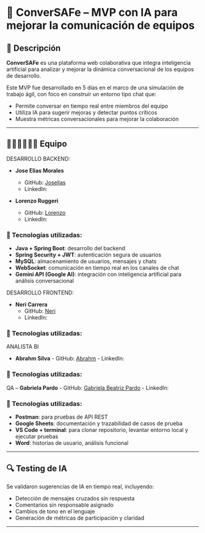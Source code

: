 # 💬 ConverSAFe – MVP con IA para mejorar la comunicación de equipos

## 🧠 Descripción

**ConverSAFe** es una plataforma web colaborativa que integra inteligencia artificial para analizar y mejorar la dinámica conversacional de los equipos de desarrollo.

Este MVP fue desarrollado en 5 días en el marco de una simulación de trabajo ágil, con foco en construir un entorno tipo chat que:
- Permite conversar en tiempo real entre miembros del equipo
- Utiliza IA para sugerir mejoras y detectar puntos críticos
- Muestra métricas conversacionales para mejorar la colaboración

---

## 👨‍💻👨‍💻👩‍💻 Equipo

DESARROLLO BACKEND:
 - **Jose Elias Morales**
      - GitHub: [Joselias](https://github.com/JoseEliasMorales)
      - LinkedIn: []()


 - **Lorenzo Ruggeri**
      - GitHub: [Lorenzo](https://github.com/lorenzoR22)
      - LinkedIn: [](https://www.linkedin.com/in/lorenzo22/)
  
  ### 🔧 Tecnologías utilizadas:

- **Java + Spring Boot**: desarrollo del backend
- **Spring Security + JWT**: autenticación segura de usuarios
- **MySQL**: almacenamiento de usuarios, mensajes y chats
- **WebSocket**: comunicación en tiempo real en los canales de chat
- **Gemini API (Google AI)**: integración con inteligencia artificial para análisis conversacional

DESARROLLO FRONTEND:
 - **Neri Carrera**
      - GitHub: [Neri](https://github.com/nericarrera)
      - LinkedIn: [](https://www.linkedin.com/in/nericarrera/)

  ### 🔧 Tecnologías utilizadas:


ANALISTA BI
- **Abrahm Silva**
      - GitHub: [Abrahm](https://github.com/urobukis)
      - LinkedIn: []()

### 🔧 Tecnologías utilizadas:


QA 
– **Gabriela Pardo**
      - GitHub: [Gabriela Beatriz Pardo](https://github.com/GBPardoGabrielaBeatriz)
      - LinkedIn: [](https://www.linkedin.com/in/gabriela-beatriz-pardo/)


  ### 🔧 Tecnologías utilizadas:

- **Postman**: para pruebas de API REST
- **Google Sheets**: documentación y trazabilidad de casos de prueba
- **VS Code + terminal**: para clonar repositorio, levantar entorno local y ejecutar pruebas
- **Word**: historias de usuario, análisis funcional
---

## 🔍 Testing de IA

Se validaron sugerencias de IA en tiempo real, incluyendo:
- Detección de mensajes cruzados sin respuesta
- Comentarios sin responsable asignado
- Cambios de tono en el lenguaje
- Generación de métricas de participación y claridad
---

